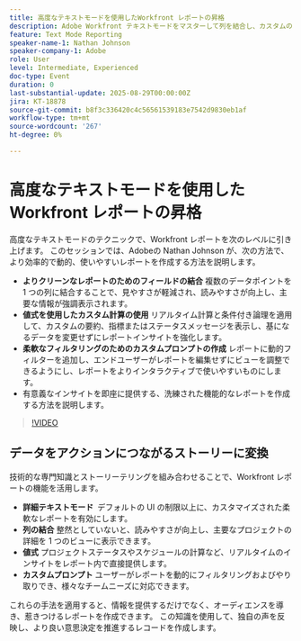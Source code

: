```yaml
---
title: 高度なテキストモードを使用したWorkfront レポートの昇格
description: Adobe Workfront テキストモードをマスターして列を結合し、カスタムの値式を作成し、よりスマートなレポート用の動的プロンプトを作成する方法を説明します。
feature: Text Mode Reporting
speaker-name-1: Nathan Johnson
speaker-company-1: Adobe
role: User
level: Intermediate, Experienced
doc-type: Event
duration: 0
last-substantial-update: 2025-08-29T00:00:00Z
jira: KT-18878
source-git-commit: b8f3c336420c4c56561539183e7542d9830eb1af
workflow-type: tm+mt
source-wordcount: '267'
ht-degree: 0%

---
```



# 高度なテキストモードを使用したWorkfront レポートの昇格

高度なテキストモードのテクニックで、Workfront レポートを次のレベルに引き上げます。 このセッションでは、Adobeの Nathan Johnson が、次の方法で、より効率的で動的、使いやすいレポートを作成する方法を説明します。

* **よりクリーンなレポートのためのフィールドの結合** 複数のデータポイントを 1 つの列に結合することで、見やすさが軽減され、読みやすさが向上し、主要な情報が強調表示されます。
* **値式を使用したカスタム計算の使用** リアルタイム計算と条件付き論理を適用して、カスタムの要約、指標またはステータスメッセージを表示し、基になるデータを変更せずにレポートインサイトを強化します。
* **柔軟なフィルタリングのためのカスタムプロンプトの作成** レポートに動的フィルターを追加し、エンドユーザーがレポートを編集せずにビューを調整できるようにし、レポートをよりインタラクティブで使いやすいものにします。
* 有意義なインサイトを即座に提供する、洗練された機能的なレポートを作成する方法を説明します。

>[!VIDEO](https://video.tv.adobe.com/v/3471498/?learn=on&enablevpops)

## データをアクションにつながるストーリーに変換

技術的な専門知識とストーリーテリングを組み合わせることで、Workfront レポートの機能を活用します。

* **詳細テキストモード &#x200B;** デフォルトの UI の制限以上に、カスタマイズされた柔軟なレポートを有効にします。
* **列の結合** 整然としていないと、読みやすさが向上し、主要なプロジェクトの詳細を 1 つのビューに表示できます。
* **値式** プロジェクトステータスやスケジュールの計算など、リアルタイムのインサイトをレポート内で直接提供します。
* **カスタムプロンプト** ユーザーがレポートを動的にフィルタリングおよびやり取りでき、様々なチームニーズに対応できます。

これらの手法を適用すると、情報を提供するだけでなく、オーディエンスを導き、惹きつけるレポートを作成できます。 この知識を使用して、独自の声を反映し、より良い意思決定を推進するレコードを作成します。
